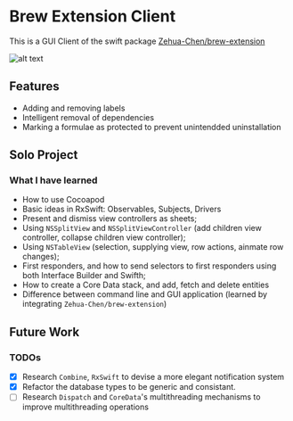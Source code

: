 # Brew Extension Client

This is a GUI Client of the swift package [Zehua-Chen/brew-extension](https://github.com/Zehua-Chen/brew-extension)

![alt text](https://user-images.githubusercontent.com/31496190/63633455-a9f03400-c5fd-11e9-9620-8a116b5b2909.png)

## Features

- Adding and removing labels
- Intelligent removal of dependencies
- Marking a formulae as protected to prevent unintendded uninstallation

## Solo Project

### What I have learned

- How to use Cocoapod
- Basic ideas in RxSwift: Observables, Subjects, Drivers
- Present and dismiss view controllers as sheets;
- Using `NSSplitView` and `NSSplitViewController` (add children view
controller, collapse children view controller);
- Using `NSTableView` (selection, supplying view, row actions, ainmate row
changes);
- First responders, and how to send selectors to first responders using both
Interface Builder and Swifth;
- How to create a Core Data stack, and add, fetch and delete entities
- Difference between command line and GUI application (learned by integrating
`Zehua-Chen/brew-extension`)


## Future Work

### TODOs

- [x] Research `Combine`, `RxSwift` to devise a more elegant notification
system
- [x] Refactor the database types to be generic and consistant.
- [ ] Research `Dispatch` and `CoreData`'s multithreading mechanisms to improve
multithreading operations

